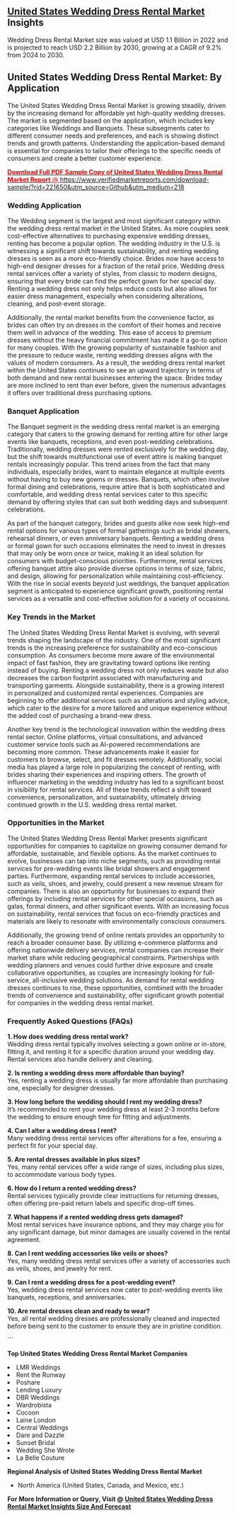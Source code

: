 <h2><a href="https://www.verifiedmarketreports.com/download-sample/?rid=221650&amp;utm_source=Github&amp;utm_medium=218" target="_blank">United States Wedding Dress Rental Market</a> Insights</h2><p>Wedding Dress Rental Market size was valued at USD 1.1 Billion in 2022 and is projected to reach USD 2.2 Billion by 2030, growing at a CAGR of 9.2% from 2024 to 2030.</p><p> <h2>United States Wedding Dress Rental Market: By Application</h2> <p>The United States Wedding Dress Rental Market is growing steadily, driven by the increasing demand for affordable yet high-quality wedding dresses. The market is segmented based on the application, which includes key categories like Weddings and Banquets. These subsegments cater to different consumer needs and preferences, and each is showing distinct trends and growth patterns. Understanding the application-based demand is essential for companies to tailor their offerings to the specific needs of consumers and create a better customer experience. <a href="#"><p><span class=""><span style="color: #ff0000;"><strong>Download Full PDF Sample Copy of United States Wedding Dress Rental Market Report</strong> @ </span><a href="https://www.verifiedmarketreports.com/download-sample/?rid=221650&amp;utm_source=Github&amp;utm_medium=218" target="_blank">https://www.verifiedmarketreports.com/download-sample/?rid=221650&amp;utm_source=Github&amp;utm_medium=218</a></span></p></a></p> <h3>Wedding Application</h3> <p>The Wedding segment is the largest and most significant category within the wedding dress rental market in the United States. As more couples seek cost-effective alternatives to purchasing expensive wedding dresses, renting has become a popular option. The wedding industry in the U.S. is witnessing a significant shift towards sustainability, and renting wedding dresses is seen as a more eco-friendly choice. Brides now have access to high-end designer dresses for a fraction of the retail price. Wedding dress rental services offer a variety of styles, from classic to modern designs, ensuring that every bride can find the perfect gown for her special day. Renting a wedding dress not only helps reduce costs but also allows for easier dress management, especially when considering alterations, cleaning, and post-event storage. <p>Additionally, the rental market benefits from the convenience factor, as brides can often try on dresses in the comfort of their homes and receive them well in advance of the wedding. This ease of access to premium dresses without the heavy financial commitment has made it a go-to option for many couples. With the growing popularity of sustainable fashion and the pressure to reduce waste, renting wedding dresses aligns with the values of modern consumers. As a result, the wedding dress rental market within the United States continues to see an upward trajectory in terms of both demand and new rental businesses entering the space. Brides today are more inclined to rent than ever before, given the numerous advantages it offers over traditional dress purchasing options.</p> <h3>Banquet Application</h3> <p>The Banquet segment in the wedding dress rental market is an emerging category that caters to the growing demand for renting attire for other large events like banquets, receptions, and even post-wedding celebrations. Traditionally, wedding dresses were rented exclusively for the wedding day, but the shift towards multifunctional use of event attire is making banquet rentals increasingly popular. This trend arises from the fact that many individuals, especially brides, want to maintain elegance at multiple events without having to buy new gowns or dresses. Banquets, which often involve formal dining and celebrations, require attire that is both sophisticated and comfortable, and wedding dress rental services cater to this specific demand by offering styles that can suit both wedding days and subsequent celebrations. <p>As part of the banquet category, brides and guests alike now seek high-end rental options for various types of formal gatherings such as bridal showers, rehearsal dinners, or even anniversary banquets. Renting a wedding dress or formal gown for such occasions eliminates the need to invest in dresses that may only be worn once or twice, making it an ideal solution for consumers with budget-conscious priorities. Furthermore, rental services offering banquet attire also provide diverse options in terms of size, fabric, and design, allowing for personalization while maintaining cost-efficiency. With the rise in social events beyond just weddings, the banquet application segment is anticipated to experience significant growth, positioning rental services as a versatile and cost-effective solution for a variety of occasions.</p> <h3>Key Trends in the Market</h3> <p>The United States Wedding Dress Rental Market is evolving, with several trends shaping the landscape of the industry. One of the most significant trends is the increasing preference for sustainability and eco-conscious consumption. As consumers become more aware of the environmental impact of fast fashion, they are gravitating toward options like renting instead of buying. Renting a wedding dress not only reduces waste but also decreases the carbon footprint associated with manufacturing and transporting garments. Alongside sustainability, there is a growing interest in personalized and customized rental experiences. Companies are beginning to offer additional services such as alterations and styling advice, which cater to the desire for a more tailored and unique experience without the added cost of purchasing a brand-new dress. <p>Another key trend is the technological innovation within the wedding dress rental sector. Online platforms, virtual consultations, and advanced customer service tools such as AI-powered recommendations are becoming more common. These advancements make it easier for customers to browse, select, and fit dresses remotely. Additionally, social media has played a large role in popularizing the concept of renting, with brides sharing their experiences and inspiring others. The growth of influencer marketing in the wedding industry has led to a significant boost in visibility for rental services. All of these trends reflect a shift toward convenience, personalization, and sustainability, ultimately driving continued growth in the U.S. wedding dress rental market.</p> <h3>Opportunities in the Market</h3> <p>The United States Wedding Dress Rental Market presents significant opportunities for companies to capitalize on growing consumer demand for affordable, sustainable, and flexible options. As the market continues to evolve, businesses can tap into niche segments, such as providing rental services for pre-wedding events like bridal showers and engagement parties. Furthermore, expanding rental services to include accessories, such as veils, shoes, and jewelry, could present a new revenue stream for companies. There is also an opportunity for businesses to expand their offerings by including rental services for other special occasions, such as galas, formal dinners, and other significant events. With an increasing focus on sustainability, rental services that focus on eco-friendly practices and materials are likely to resonate with environmentally conscious consumers. <p>Additionally, the growing trend of online rentals provides an opportunity to reach a broader consumer base. By utilizing e-commerce platforms and offering nationwide delivery services, rental companies can increase their market share while reducing geographical constraints. Partnerships with wedding planners and venues could further drive exposure and create collaborative opportunities, as couples are increasingly looking for full-service, all-inclusive wedding solutions. As demand for rental wedding dresses continues to rise, these opportunities, combined with the broader trends of convenience and sustainability, offer significant growth potential for companies in the wedding dress rental market.</p> <h3>Frequently Asked Questions (FAQs)</h3> <p><b>1. How does wedding dress rental work?</b><br> Wedding dress rental typically involves selecting a gown online or in-store, fitting it, and renting it for a specific duration around your wedding day. Rental services also handle delivery and cleaning.</p> <p><b>2. Is renting a wedding dress more affordable than buying?</b><br> Yes, renting a wedding dress is usually far more affordable than purchasing one, especially for designer dresses.</p> <p><b>3. How long before the wedding should I rent my wedding dress?</b><br> It’s recommended to rent your wedding dress at least 2-3 months before the wedding to ensure enough time for fitting and adjustments.</p> <p><b>4. Can I alter a wedding dress I rent?</b><br> Many wedding dress rental services offer alterations for a fee, ensuring a perfect fit for your special day.</p> <p><b>5. Are rental dresses available in plus sizes?</b><br> Yes, many rental services offer a wide range of sizes, including plus sizes, to accommodate various body types.</p> <p><b>6. How do I return a rented wedding dress?</b><br> Rental services typically provide clear instructions for returning dresses, often offering pre-paid return labels and specific drop-off times.</p> <p><b>7. What happens if a rented wedding dress gets damaged?</b><br> Most rental services have insurance options, and they may charge you for any significant damage, but minor damages are usually covered in the rental agreement.</p> <p><b>8. Can I rent wedding accessories like veils or shoes?</b><br> Yes, many wedding dress rental services offer a variety of accessories such as veils, shoes, and jewelry for rent.</p> <p><b>9. Can I rent a wedding dress for a post-wedding event?</b><br> Yes, wedding dress rental services now cater to post-wedding events like banquets, receptions, and anniversaries.</p> <p><b>10. Are rental dresses clean and ready to wear?</b><br> Yes, all rental wedding dresses are professionally cleaned and inspected before being sent to the customer to ensure they are in pristine condition.</p> ```</p><p><strong>Top United States Wedding Dress Rental Market Companies</strong></p><div data-test-id=""><p><li>LMR Weddings</li><li> Rent the Runway</li><li> Poshare</li><li> Lending Luxury</li><li> DBR Weddings</li><li> Wardrobista</li><li> Cocoon</li><li> Laine London</li><li> Central Weddings</li><li> Dare and Dazzle</li><li> Sunset Bridal</li><li> Wedding She Wrote</li><li> La Belle Couture</li></p><div><strong>Regional Analysis of&nbsp;United States Wedding Dress Rental Market</strong></div><ul><li dir="ltr"><p dir="ltr">North America&nbsp;(United States, Canada, and Mexico, etc.)</p></li></ul><p><strong>For More Information or Query, Visit @&nbsp;</strong><strong><a href="https://www.verifiedmarketreports.com/product/wedding-dress-rental-market/?utm_source=Github&amp;utm_medium=218" target="_blank">United States Wedding Dress Rental Market Insights Size And Forecast</a></strong></p></div>
